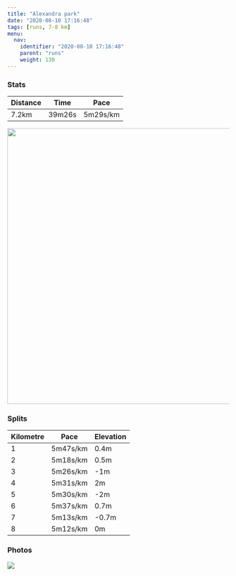 ```yaml
---
title: "Alexandra park"
date: "2020-08-10 17:16:48"
tags: [runs, 7-8 km]
menu:
  nav:
    identifier: "2020-08-10 17:16:48"
    parent: "runs"
    weight: 130
---
```


### Stats

| Distance | Time | Pace |
|----------|------|------|
|7.2km|39m26s|5m29s/km|

<img src='https://maps.googleapis.com/maps/api/staticmap?maptype=terrain&path=enc:ybgeIlxvLWFi@TeAHq@CSGMUKe@?WDa@Nw@V{@LSZcARa@Ps@Ju@DK^c@Rc@Ts@Xo@Pq@HSFQh@cAL[DIHEh@?PDxAz@~@JR?f@[VGR[L_@TyBJi@`@kA^y@JQZ[\Qb@[TGdABJDJDTTXb@\nALpA?lAGx@[zAAr@?r@DrAJz@Dl@`@tBHz@Az@UrAEv@EPc@h@WPWGQ@c@J[A_@@e@Fe@@m@YYDg@PO@[LOBK@WGa@BQCU@YBg@Je@B[ASG[?g@B[EcAFO?c@Nq@@c@Fi@?KEK]Iu@Bs@Nm@zAwERuAf@s@p@kBrA}CV_ADGLAf@N|@^PLn@RR@TIh@KNAJEHI\s@No@T_Bp@uBf@}@HI`As@`@ITBj@Bb@VVX^`ALd@FVDf@ApAGv@Ol@Gl@IpCH|@Dx@Hj@Rl@PzADvAa@lCKTW\WJSBMCMBg@JS@_@JMASBs@Ai@Hk@@uBTy@A_@DSCi@BWD[EW@]?i@B]DYAWBUEe@?YCYBcA@IEW}@CSBSZuA\iAJg@d@{ANcATc@PSHQtAuDZk@Nm@Xe@LMTDNDTRlAf@F@`@CXDdA[LMLSRe@\mADg@F]Vm@H_@n@qARW`@Sd@[~@ER?RHVRX\Zp@`@zAB`ASzA[tAGh@A^@x@Fj@An@Ht@?ZDX\lAHpB]rCETOVSJg@Ne@Bk@LmAJWFm@HKBQBUAm@JUAw@Bw@Cg@@c@Aa@Ea@F}@FsB@q@PO@[CK@KCm@Ec@SQ]@q@L{@Ps@Vs@r@eCRmAHSVQPYFSVk@p@{BVm@Tw@P[XKH@p@`@PDRJPBN?PFPLVDPARK^I`@U^c@DMJe@HeAHi@L_@^{@Nm@`@m@jAy@f@Dn@Ad@LNPp@fAJj@FvAG|@e@jCGj@Ax@@z@RpCd@zBFnBGf@Qt@Eb@]`AEFI@SAo@DUDkA?_AJo@L]Bg@C[@q@LmAD{ALSAYIWCWAa@B&key=AIzaSyBPVQ_iynBzLujdhfLzy8Z-5zczbktE55k&size=800x800&scale=2&markers=color:yellow|label:S|53.45341,-2.25175&markers=color:green|label:F|53.452970000000015,-2.251850000000003' width='625' />

### Splits

| Kilometre | Pace | Elevation |
|------|------|-----------|
|1|5m47s/km|0.4m|
|2|5m18s/km|0.5m|
|3|5m26s/km|-1m|
|4|5m31s/km|2m|
|5|5m30s/km|-2m|
|6|5m37s/km|0.7m|
|7|5m13s/km|-0.7m|
|8|5m12s/km|0m|

### Photos
<img src='https://dgtzuqphqg23d.cloudfront.net/Jd7z18Whuvz_0UjecIzbFQg4Gu6HEgvnKTWWim4rfWg-576x768.jpg'>
